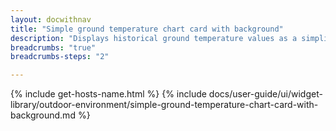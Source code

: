 ```yaml
---
layout: docwithnav
title: "Simple ground temperature chart card with background"
description: "Displays historical ground temperature values as a simplified chart with background. Optionally may display the corresponding latest ground temperature value."
breadcrumbs: "true"
breadcrumbs-steps: "2"

---
```

{% include get-hosts-name.html %}
{% include docs/user-guide/ui/widget-library/outdoor-environment/simple-ground-temperature-chart-card-with-background.md %}
